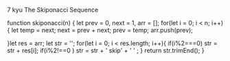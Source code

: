 7 kyu
The Skiponacci Sequence

function skiponacci(n) {
let prev = 0, next = 1, arr = [];
  for(let i = 0; i < n; i++){
    let temp = next;
    next = prev + next;
    prev = temp; arr.push(prev);
  
  }let res = arr;
  let str = '';
  for(let i = 0; i < res.length; i++){
    if(i%2===0) str = str  + res[i];
    if(i%2!==0 ) str = str + ' skip' + ' ' ;
  }
  return str.trimEnd();
}
